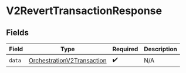 # V2RevertTransactionResponse


## Fields

| Field                                                                           | Type                                                                            | Required                                                                        | Description                                                                     |
| ------------------------------------------------------------------------------- | ------------------------------------------------------------------------------- | ------------------------------------------------------------------------------- | ------------------------------------------------------------------------------- |
| `data`                                                                          | [OrchestrationV2Transaction](../../models/shared/OrchestrationV2Transaction.md) | :heavy_check_mark:                                                              | N/A                                                                             |
